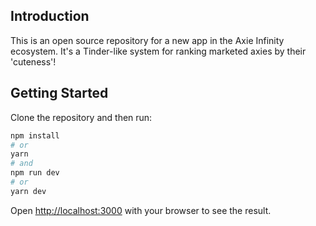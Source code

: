 ## Introduction

This is an open source repository for a new app in the Axie Infinity ecosystem. It's a Tinder-like system for ranking marketed axies by their 'cuteness'!

## Getting Started

Clone the repository and then run:

```bash
npm install
# or
yarn
# and
npm run dev
# or
yarn dev
```

Open [http://localhost:3000](http://localhost:3000) with your browser to see the result.
